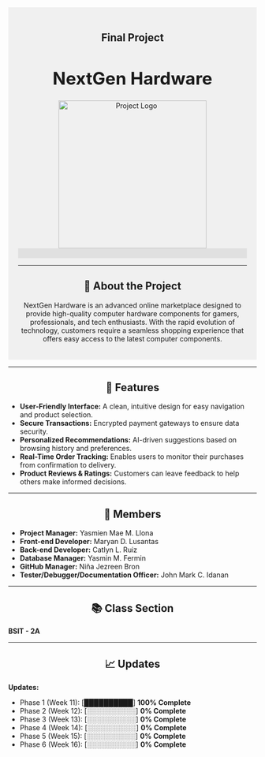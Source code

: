 <div align="center" style="background-color: #f0f0f0; padding: 20px;">

## Final Project
  <h1 style="font-size: 2.5em;">NextGen Hardware</h1>
<img src="https://github.com/user-attachments/assets/4d7a2996-5e84-45d7-9f25-f215d4a897b0" alt="Project Logo" width="300">
<div style="background-color: #e0e0e0; padding: 10px;">
  </div>
  <div align="center">

---

  ## 🚀 About the Project
NextGen Hardware is an advanced online marketplace designed to provide high-quality computer hardware components for gamers, professionals, and tech enthusiasts. With the rapid evolution of technology, customers require a seamless shopping experience that offers easy access to the latest computer components.
</div>
  </div>

---

<div align="center">

  ## 📌 Features
</div>

- **User-Friendly Interface:** A clean, intuitive design for easy navigation and product selection.
- **Secure Transactions:** Encrypted payment gateways to ensure data security.
- **Personalized Recommendations:** AI-driven suggestions based on browsing history and preferences.
- **Real-Time Order Tracking:** Enables users to monitor their purchases from confirmation to delivery.
- **Product Reviews & Ratings:** Customers can leave feedback to help others make informed decisions.

---

<div align="center">

  ## 👥 Members
</div>

- **Project Manager:** Yasmien Mae M. Llona
- **Front-end Developer:** Maryan D. Lusantas
- **Back-end Developer:** Catlyn L. Ruiz
- **Database Manager:** Yasmin M. Fermin
- **GitHub Manager:** Niña Jezreen Bron
- **Tester/Debugger/Documentation Officer:** John Mark C. Idanan

---

<div align="center">

  ## 📚 Class Section
</div>

**BSIT - 2A**

---

<div align="center">

  ## 📈 Updates
</div>

**Updates:**

- Phase 1 (Week 11): [██████████] **100% Complete**
- Phase 2 (Week 12): [░░░░░░░░░░] **0% Complete**
- Phase 3 (Week 13): [░░░░░░░░░░] **0% Complete**
- Phase 4 (Week 14): [░░░░░░░░░░] **0% Complete**
- Phase 5 (Week 15): [░░░░░░░░░░] **0% Complete**
- Phase 6 (Week 16): [░░░░░░░░░░] **0% Complete**
